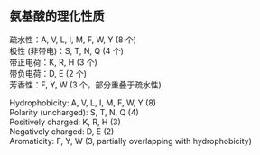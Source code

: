 ## 氨基酸的理化性质

疏水性：A, V, L, I, M, F, W, Y (8 个)  
极性 (非带电)：S, T, N, Q (4 个)  
带正电荷：K, R, H (3 个)  
带负电荷：D, E (2 个)   
芳香性：F, Y, W (3 个，部分重叠于疏水性)  

Hydrophobicity: A, V, L, I, M, F, W, Y (8)  
Polarity (uncharged): S, T, N, Q (4)  
Positively charged: K, R, H (3)  
Negatively charged: D, E (2)  
Aromaticity: F, Y, W (3, partially overlapping with hydrophobicity)  

